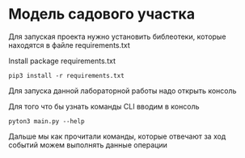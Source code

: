 # Модель садового участка

Для запуская проекта 
нужно установить библеотеки, которые </br>
находятся в файле requirements.txt </br>

Install package requirements.txt
```commandline
pip3 install -r requirements.txt
```

Для запуска данной лабораторной работы надо открыть консоль</br>

Для того что бы узнать команды CLI вводим в консоль </br>

```commandline
pyton3 main.py --help
```

Дальше мы как прочитали команды, которые отвечают за ход</br>
событий можем выполнять данные операции